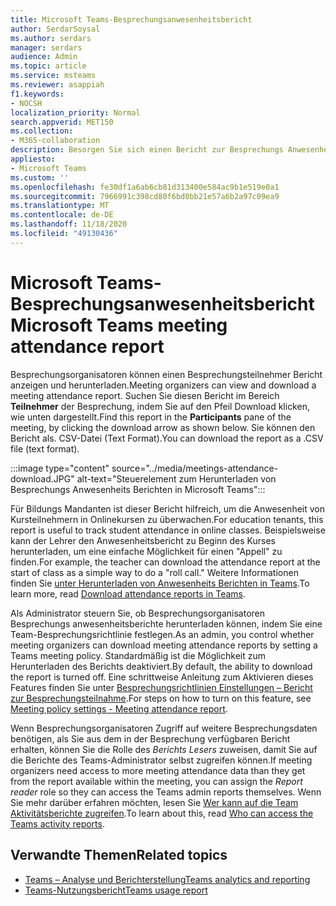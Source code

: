 ```yaml
---
title: Microsoft Teams-Besprechungsanwesenheitsbericht
author: SerdarSoysal
ms.author: serdars
manager: serdars
audience: Admin
ms.topic: article
ms.service: msteams
ms.reviewer: asappiah
f1.keywords:
- NOCSH
localization_priority: Normal
search.appverid: MET150
ms.collection:
- M365-collaboration
description: Besorgen Sie sich einen Bericht zur Besprechungs Anwesenheit in Teams. Dieser Bericht ergänzt die Nutzungsberichte, die im Team Admin Center zur Verfügung stehen.
appliesto:
- Microsoft Teams
ms.custom: ''
ms.openlocfilehash: fe30df1a6ab6cb81d313400e584ac9b1e519e0a1
ms.sourcegitcommit: 7966991c398cd80f6bd0bb21e57a6b2a97c09ea9
ms.translationtype: MT
ms.contentlocale: de-DE
ms.lasthandoff: 11/18/2020
ms.locfileid: "49130436"
---
```

# <a name="microsoft-teams-meeting-attendance-report"></a><span data-ttu-id="2fcfe-104">Microsoft Teams-Besprechungsanwesenheitsbericht</span><span class="sxs-lookup"><span data-stu-id="2fcfe-104">Microsoft Teams meeting attendance report</span></span>

<span data-ttu-id="2fcfe-105">Besprechungsorganisatoren können einen Besprechungsteilnehmer Bericht anzeigen und herunterladen.</span><span class="sxs-lookup"><span data-stu-id="2fcfe-105">Meeting organizers can view and download a meeting attendance report.</span></span> <span data-ttu-id="2fcfe-106">Suchen Sie diesen Bericht im Bereich **Teilnehmer** der Besprechung, indem Sie auf den Pfeil Download klicken, wie unten dargestellt.</span><span class="sxs-lookup"><span data-stu-id="2fcfe-106">Find this report in the **Participants** pane of the meeting, by clicking the download arrow as shown below.</span></span> <span data-ttu-id="2fcfe-107">Sie können den Bericht als. CSV-Datei (Text Format).</span><span class="sxs-lookup"><span data-stu-id="2fcfe-107">You can download the report as a .CSV file (text format).</span></span>

:::image type="content" source="../media/meetings-attendance-download.JPG" alt-text="Steuerelement zum Herunterladen von Besprechungs Anwesenheits Berichten in Microsoft Teams":::

<span data-ttu-id="2fcfe-109">Für Bildungs Mandanten ist dieser Bericht hilfreich, um die Anwesenheit von Kursteilnehmern in Onlinekursen zu überwachen.</span><span class="sxs-lookup"><span data-stu-id="2fcfe-109">For education tenants, this report is useful to track student attendance in online classes.</span></span> <span data-ttu-id="2fcfe-110">Beispielsweise kann der Lehrer den Anwesenheitsbericht zu Beginn des Kurses herunterladen, um eine einfache Möglichkeit für einen "Appell" zu finden.</span><span class="sxs-lookup"><span data-stu-id="2fcfe-110">For example, the teacher can download the attendance report at the start of class as a simple way to do a "roll call."</span></span> <span data-ttu-id="2fcfe-111">Weitere Informationen finden Sie [unter Herunterladen von Anwesenheits Berichten in Teams](https://support.office.com/article/download-attendance-reports-in-teams-ae7cf170-530c-47d3-84c1-3aedac74d310).</span><span class="sxs-lookup"><span data-stu-id="2fcfe-111">To learn more, read [Download attendance reports in Teams](https://support.office.com/article/download-attendance-reports-in-teams-ae7cf170-530c-47d3-84c1-3aedac74d310).</span></span>

<span data-ttu-id="2fcfe-112">Als Administrator steuern Sie, ob Besprechungsorganisatoren Besprechungs anwesenheitsberichte herunterladen können, indem Sie eine Team-Besprechungsrichtlinie festlegen.</span><span class="sxs-lookup"><span data-stu-id="2fcfe-112">As an admin, you control whether meeting organizers can download meeting attendance reports by setting a Teams meeting policy.</span></span> <span data-ttu-id="2fcfe-113">Standardmäßig ist die Möglichkeit zum Herunterladen des Berichts deaktiviert.</span><span class="sxs-lookup"><span data-stu-id="2fcfe-113">By default, the ability to download the report is turned off.</span></span> <span data-ttu-id="2fcfe-114">Eine schrittweise Anleitung zum Aktivieren dieses Features finden Sie unter [Besprechungsrichtlinien Einstellungen – Bericht zur Besprechungsteilnahme](../meeting-policies-in-teams.md#meeting-policy-settings---meeting-attendance-report).</span><span class="sxs-lookup"><span data-stu-id="2fcfe-114">For steps on how to turn on this feature, see [Meeting policy settings - Meeting attendance report](../meeting-policies-in-teams.md#meeting-policy-settings---meeting-attendance-report).</span></span>

<span data-ttu-id="2fcfe-115">Wenn Besprechungsorganisatoren Zugriff auf weitere Besprechungsdaten benötigen, als Sie aus dem in der Besprechung verfügbaren Bericht erhalten, können Sie die Rolle des *Berichts Lesers* zuweisen, damit Sie auf die Berichte des Teams-Administrator selbst zugreifen können.</span><span class="sxs-lookup"><span data-stu-id="2fcfe-115">If meeting organizers need access to more meeting attendance data than they get from the report available within the meeting, you can assign the *Report reader* role so they can access the Teams admin reports themselves.</span></span> <span data-ttu-id="2fcfe-116">Wenn Sie mehr darüber erfahren möchten, lesen Sie [Wer kann auf die Team Aktivitätsberichte zugreifen](../teams-activity-reports.md#who-can-access-the-teams-activity-reports).</span><span class="sxs-lookup"><span data-stu-id="2fcfe-116">To learn about this, read [Who can access the Teams activity reports](../teams-activity-reports.md#who-can-access-the-teams-activity-reports).</span></span> 

## <a name="related-topics"></a><span data-ttu-id="2fcfe-117">Verwandte Themen</span><span class="sxs-lookup"><span data-stu-id="2fcfe-117">Related topics</span></span>

- [<span data-ttu-id="2fcfe-118">Teams – Analyse und Berichterstellung</span><span class="sxs-lookup"><span data-stu-id="2fcfe-118">Teams analytics and reporting</span></span>](teams-reporting-reference.md)
- [<span data-ttu-id="2fcfe-119">Teams-Nutzungsbericht</span><span class="sxs-lookup"><span data-stu-id="2fcfe-119">Teams usage report</span></span>](teams-usage-report.md)
